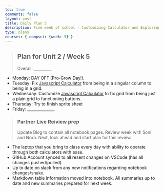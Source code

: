 ```yaml
---
toc: true
comments: false
layout: post
title: Daily Plan 5
description: Five week of school - Customizing Calculator and Exploring Sprite Sheets
type: plans
courses: { compsci: {week: 5} }
---
```


> ## Plan for Unit 2 / Week 5
> Overall: _________
- Monday: DAY OFF (Pro-Grow Day!).
- Tuesday: Fix [Javascript Calculator](http://127.0.0.1:4200/Student2//2023/09/19/Javascript-Calculator.html) from being in a singular column to being in a grid.
- Wednesday: Customize [Javascript Calculator](http://127.0.0.1:4200/Student2//2023/09/19/Javascript-Calculator.html) to fix grid from being just a plain grid to functioning buttons.
- Thursday: Try to finish sprite sheet
- Friday: ______________

> ### Partner Live Reiview prep
> Update Blog to contain all notebook pages. Review week with Soni and Nora. Next, look ahead and start plan for this review.
- The laptop that you bring to class every day with ability to operate through both calculators with ease.
- GitHub Account synced to all resent changes on VSCode (has all changes pushed/pulled).
- Up to date on slack from any new notifications regarding notebook changes/snake. 
- Markdown table information moved into notebook. All summaries up to date and new summaries prepared for next week.